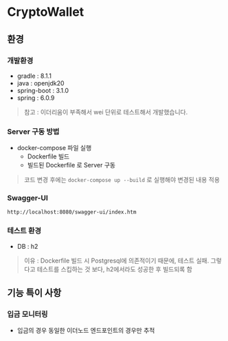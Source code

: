 # CryptoWallet

## 환경

### 개발환경
- gradle : 8.1.1
- java : openjdk20
- spring-boot : 3.1.0
- spring : 6.0.9
> 참고 : 이더리움이 부족해서 wei 단위로 테스트해서 개발했습니다. 

### Server 구동 방법
- docker-compose 파일 실행
  - Dockerfile 빌드
  - 빌드된 Dockerfile 로 Server 구동
> 코드 변경 후에는 `docker-compose up --build` 로 실행해야 변경된 내용 적용

### Swagger-UI
```
http://localhost:8080/swagger-ui/index.htm
```

### 테스트 환경
- DB : h2
> 이유 : Dockerfile 빌드 시 Postgresql에 의존적이기 때문에, 테스트 실패. 그렇다고 테스트를 스킵하는 것 보다, h2에서라도 성공한 후 빌드되록 함


## 기능 특이 사항
### 입금 모니터링
- 입금의 경우 동일한 이더노드 엔드포인트의 경우만 추적
